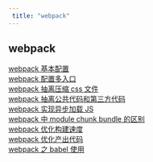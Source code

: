 ```yaml
---
 title: "webpack"
---
```


## webpack

<i class="el-icon-document"></i> [webpack 基本配置](/learns/webpack/27178.md)    
<i class="el-icon-document"></i> [webpack 配置多入口](/learns/webpack/27184.md)    
<i class="el-icon-document"></i> [webpack 抽离压缩 css 文件](/learns/webpack/27186.md)    
<i class="el-icon-document"></i> [webpack 抽离公共代码和第三方代码](/learns/webpack/27187.md)    
<i class="el-icon-document"></i> [webpack 实现异步加载 JS](/learns/webpack/27190.md)    
<i class="el-icon-document"></i> [webpack 中 module chunk bundle 的区别](/learns/webpack/27191.md)    
<i class="el-icon-document"></i> [webpack 优化构建速度](/learns/webpack/27195.md)    
<i class="el-icon-document"></i> [webpack 优化产出代码](/learns/webpack/27202.md)    
<i class="el-icon-document"></i> [webpack 之 babel 使用](/learns/webpack/27204.md)    
